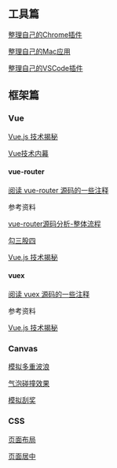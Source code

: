 ## 工具篇

[整理自己的Chrome插件](https://github.com/zhanghao-zhoushan/record/issues/1)

[整理自己的Mac应用](https://github.com/zhanghao-zhoushan/record/issues/2)

[整理自己的VSCode插件](https://github.com/zhanghao-zhoushan/record/issues/3)

## 框架篇

### Vue

[Vue.js 技术揭秘](https://ustbhuangyi.github.io/vue-analysis/)

[Vue技术内幕](http://hcysun.me/vue-design/art/)

#### vue-router

[阅读 vue-router 源码的一些注释](https://github.com/zhanghao-zhoushan/vue-router)

参考资料

[vue-router源码分析-整体流程](https://github.com/DDFE/DDFE-blog/issues/9)

[勾三股四](http://jiongks.name/blog/vue-code-review/)

[Vue.js 技术揭秘](https://ustbhuangyi.github.io/vue-analysis/vue-router/)

#### vuex

[阅读 vuex 源码的一些注释](https://github.com/zhanghao-zhoushan/record/vue/vuex)

参考资料

[Vue.js 技术揭秘](https://ustbhuangyi.github.io/vue-analysis/vuex/init.html)

### Canvas

[模拟多重波浪](https://zhanghao-zhoushan.github.io/record/canvas/wave.html)

[气泡碰撞效果](https://zhanghao-zhoushan.github.io/record/canvas/bubble.html)

[模拟刮奖](https://zhanghao-zhoushan.github.io/record/canvas/card.html)

### CSS

[页面布局](https://github.com/zhanghao-zhoushan/record/blob/master/css/layout.md)

[页面居中](https://github.com/zhanghao-zhoushan/record/blob/master/css/page-center.md)



